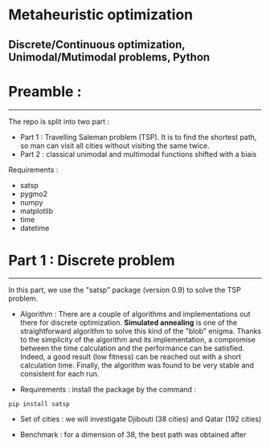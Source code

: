# Metaheuristic optimization
Discrete/Continuous optimization, Unimodal/Mutimodal problems, Python 
---

# Preamble :
---

The repo is split into two part : 
- Part 1 : Travelling Saleman problem (TSP). It is to find the shortest path, so man can visit all cities without visiting the same twice.  
- Part 2 : classical unimodal and multimodal functions shifted with a biais 

Requirements : 
- satsp
- pygmo2
- numpy
- matplotlib
- time
- datetime

# Part 1 : Discrete problem
---
In this part, we use the "satsp" package (version 0.9) to solve the TSP problem.

- Algorithm : 
There are a couple of algorithms and implementations out there for discrete optimization. **Simulated annealing** is one of the straightforward  algorithm to solve this kind of the "blob" enigma. Thanks to the simplicity of the algorithm and its implementation, a compromise between the time calculation and the performance can be satisfied. Indeed, a good result (low fitness) can be reached out with a short calculation time. Finally, the algorithm was found to be very stable and consistent for each run.  

- Requirements : install the package by the command :

```
pip install satsp
```
- Set of cities : we will investigate Djibouti (38 cities) and Qatar (192 cities)

- Benchmark : for a dimension of 38, the best path was obtained after 
